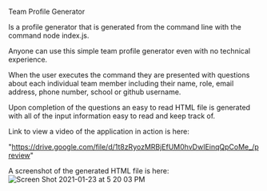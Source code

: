 Team Profile Generator

Is a profile generator that is generated from the command line with the command node index.js. 

Anyone can use this simple team profile generator even with no technical experience. 

When the user executes the command they are presented with questions about each individual team member including their name, role, email address, phone number, school or github username. 

Upon completion of the questions an easy to read HTML file is generated with all of the input information easy to read and keep track of. 

Link to view a video of the application in action is here: 

"https://drive.google.com/file/d/1t8zRyozMRBjEfUM0hvDwIEinqQpCoMe_/preview"

A screenshot of the generated HTML file is here: 
![Screen Shot 2021-01-23 at 5 20 03 PM](https://user-images.githubusercontent.com/73445178/105617877-3e386a80-5d9f-11eb-9cb2-cce7a69d8033.png)
